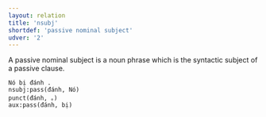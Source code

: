 ```yaml
---
layout: relation
title: 'nsubj'
shortdef: 'passive nominal subject'
udver: '2'
---
```


A passive nominal subject is a noun phrase which is the syntactic subject of a passive clause.

~~~ sdparse
Nó bị đánh .
nsubj:pass(đánh, Nó)
punct(đánh, 。)
aux:pass(đánh, bị)
~~~

<!-- Interlanguage links updated Po lis 14 15:35:35 CET 2022 -->
